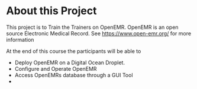 # About this Project
This project is to Train the Trainers on OpenEMR. 
OpenEMR is an open source Electronic Medical Record. See https://www.open-emr.org/ for more information

At the end of this course the participants will be able to
- Deploy OpenEMR on a Digital Ocean Droplet. 
- Configure and Operate OpenEMR
- Access OpenEMRs database through a GUI Tool
- 